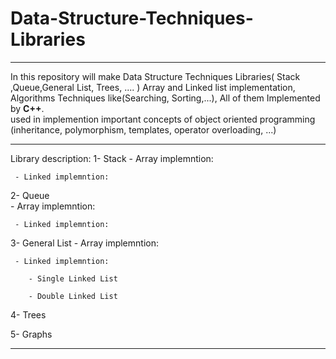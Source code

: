 # Data-Structure-Techniques-Libraries
---

In this repository will make Data Structure Techniques Libraries( Stack ,Queue,General List, Trees, .... ) Array and Linked list implementation, Algorithms Techniques like(Searching, Sorting,...), All of them Implemented by  **C++**.<br/> 
used in implemention important concepts of object oriented programming (inheritance, polymorphism, templates, operator overloading, ...)

---

Library description:
  1- Stack 
     - Array implemntion:
     
     - Linked implemntion:
  2- Queue  
      - Array implemntion:
     
     - Linked implemntion:
  3- General List 
      - Array implemntion:
     
     - Linked implemntion:
     
        - Single Linked List 
        
        - Double Linked List
  4- Trees 
  
  5- Graphs
  
      
---

